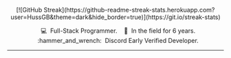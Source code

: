 <p align="center">
        [![GitHub Streak](https://github-readme-streak-stats.herokuapp.com?user=HussGB&theme=dark&hide_border=true)](https://git.io/streak-stats)
</p>
<div align="center">
&nbsp;&nbsp;&nbsp;💻 &nbsp;Full-Stack Programmer.
&nbsp;&nbsp;&nbsp;📢 &nbsp;In the field for 6 years.
&nbsp;&nbsp;&nbsp;:hammer_and_wrench: &nbsp;Discord Early Verified Developer.
  </div>
<hr/>
<br/>
